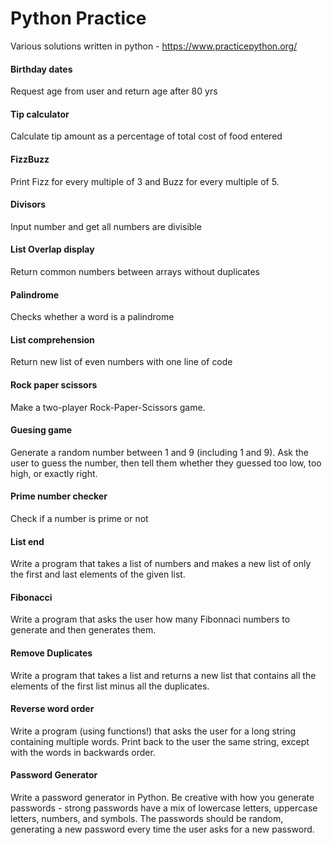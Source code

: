 # Python Practice

Various solutions written in python - https://www.practicepython.org/

#### Birthday dates
Request age from user and return age after 80 yrs

#### Tip calculator
Calculate tip amount as a percentage of total cost of food entered

#### FizzBuzz 
Print Fizz for every multiple of 3 and Buzz for every multiple of 5.

#### Divisors
Input number and get all numbers are divisible

#### List Overlap display
Return common numbers between arrays without duplicates

#### Palindrome
Checks whether a word is a palindrome

#### List comprehension
Return new list of even numbers with one line of code

#### Rock paper scissors
Make a two-player Rock-Paper-Scissors game.

#### Guesing game
Generate a random number between 1 and 9 (including 1 and 9). Ask the user to guess the number, then tell them whether they guessed too low, too high, or exactly right.

#### Prime number checker
Check if a number is prime or not

#### List end
Write a program that takes a list of numbers and makes a new list of only the first and last elements of the given list.

#### Fibonacci
Write a program that asks the user how many Fibonnaci numbers to generate and then generates them.

#### Remove Duplicates
Write a program that takes a list and returns a new list that contains all the elements of the first list minus all the duplicates.

#### Reverse word order
Write a program (using functions!) that asks the user for a long string containing multiple words. Print back to the user the same string, except with the words in backwards order.

#### Password Generator
Write a password generator in Python. Be creative with how you generate passwords - strong passwords have a mix of lowercase letters, uppercase letters, numbers, and symbols. The passwords should be random, generating a new password every time the user asks for a new password.
